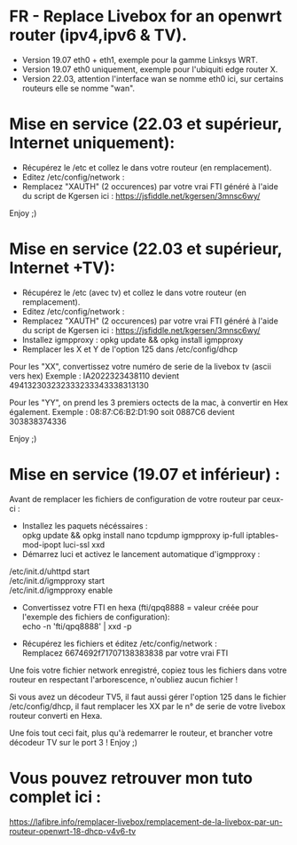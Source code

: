 # FR - Replace Livebox for an openwrt router (ipv4,ipv6 & TV).

- Version 19.07 eth0 + eth1, exemple pour la gamme Linksys WRT.
- Version 19.07 eth0 uniquement, exemple pour l'ubiquiti edge router X.
- Version 22.03, attention l'interface wan se nomme eth0 ici, sur certains routeurs elle se nomme "wan".

# Mise en service (22.03 et supérieur, Internet uniquement): 

- Récupérez le /etc et collez le dans votre routeur (en remplacement).
- Editez /etc/config/network :  
- Remplacez "XAUTH" (2 occurences) par votre vrai FTI généré à l'aide du script de Kgersen ici : https://jsfiddle.net/kgersen/3mnsc6wy/

Enjoy ;)

# Mise en service (22.03 et supérieur, Internet +TV): 

- Récupérez le /etc (avec tv) et collez le dans votre routeur (en remplacement).
- Editez /etc/config/network :  
- Remplacez "XAUTH" (2 occurences) par votre vrai FTI généré à l'aide du script de Kgersen ici : https://jsfiddle.net/kgersen/3mnsc6wy/
- Installez igmpproxy : opkg update && opkg install igmpproxy
- Remplacer les X et Y de l'option 125 dans /etc/config/dhcp

Pour les "XX", convertissez votre numéro de serie de la livebox tv (ascii vers hex)
Exemple : IA2022323438110 devient 494132303232333233343338313130

Pour les "YY", on prend les 3 premiers octects de la mac, à convertir en Hex également.
Exemple : 08:87:C6:B2:D1:90 soit 0887C6 devient 303838374336

Enjoy ;)

# Mise en service (19.07 et inférieur) : 

Avant de remplacer les fichiers de configuration de votre routeur par ceux-ci :

- Installez les paquets nécéssaires :  
opkg update && opkg install nano tcpdump igmpproxy ip-full iptables-mod-ipopt luci-ssl xxd
- Démarrez luci et activez le lancement automatique d'igmpproxy :  

/etc/init.d/uhttpd start  
/etc/init.d/igmpproxy start  
/etc/init.d/igmpproxy enable  

- Convertissez votre FTI en hexa (fti/qpq8888 = valeur créée pour l'exemple des fichiers de configuration):  
echo -n 'fti/qpq8888' | xxd  -p 

- Récupérez les fichiers et éditez /etc/config/network :  
Remplacez 6674692f71707138383838 par votre vrai FTI

Une fois votre fichier network enregistré, copiez tous les fichiers dans votre routeur en respectant l'arborescence, n'oubliez aucun fichier !

Si vous avez un décodeur TV5, il faut aussi gérer l'option 125 dans le fichier /etc/config/dhcp, il faut remplacer les XX par le n° de serie de votre livebox routeur converti en Hexa.

Une fois tout ceci fait, plus qu'à redemarrer le routeur, et brancher votre décodeur TV sur le port 3 !
Enjoy ;)


# Vous pouvez retrouver mon tuto complet ici :
https://lafibre.info/remplacer-livebox/remplacement-de-la-livebox-par-un-routeur-openwrt-18-dhcp-v4v6-tv

